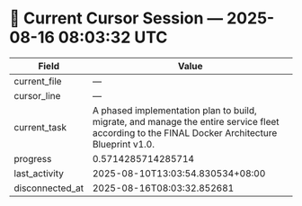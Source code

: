 # 📝 Current Cursor Session — 2025-08-16 08:03:32 UTC

| Field | Value |
|-------|-------|
| current_file | — |
| cursor_line | — |
| current_task | A phased implementation plan to build, migrate, and manage the entire service fleet according to the FINAL Docker Architecture Blueprint v1.0. |
| progress | 0.5714285714285714 |
| last_activity | 2025-08-10T13:03:54.830534+08:00 |
| disconnected_at | 2025-08-16T08:03:32.852681 |
